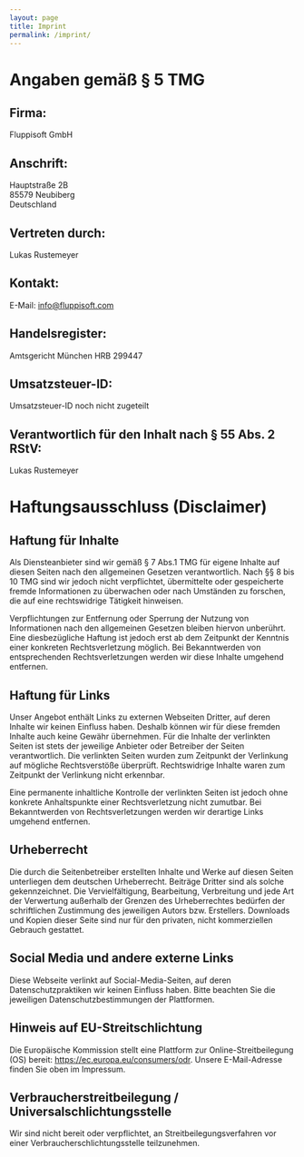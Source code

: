 ```yaml
---
layout: page
title: Imprint
permalink: /imprint/
---
```


# Angaben gemäß § 5 TMG

## Firma:
Fluppisoft GmbH

## Anschrift:
Hauptstraße 2B\
85579 Neubiberg\
Deutschland

## Vertreten durch:
Lukas Rustemeyer

## Kontakt:
E-Mail: info@fluppisoft.com

## Handelsregister:
Amtsgericht München HRB 299447

## Umsatzsteuer-ID:
Umsatzsteuer-ID noch nicht zugeteilt

## Verantwortlich für den Inhalt nach § 55 Abs. 2 RStV:
Lukas Rustemeyer

# Haftungsausschluss (Disclaimer)

## Haftung für Inhalte
Als Diensteanbieter sind wir gemäß § 7 Abs.1 TMG für eigene Inhalte auf diesen Seiten nach den allgemeinen Gesetzen verantwortlich. Nach §§ 8 bis 10 TMG sind wir jedoch nicht verpflichtet, übermittelte oder gespeicherte fremde Informationen zu überwachen oder nach Umständen zu forschen, die auf eine rechtswidrige Tätigkeit hinweisen.

Verpflichtungen zur Entfernung oder Sperrung der Nutzung von Informationen nach den allgemeinen Gesetzen bleiben hiervon unberührt. Eine diesbezügliche Haftung ist jedoch erst ab dem Zeitpunkt der Kenntnis einer konkreten Rechtsverletzung möglich. Bei Bekanntwerden von entsprechenden Rechtsverletzungen werden wir diese Inhalte umgehend entfernen.

## Haftung für Links
Unser Angebot enthält Links zu externen Webseiten Dritter, auf deren Inhalte wir keinen Einfluss haben. Deshalb können wir für diese fremden Inhalte auch keine Gewähr übernehmen. Für die Inhalte der verlinkten Seiten ist stets der jeweilige Anbieter oder Betreiber der Seiten verantwortlich. Die verlinkten Seiten wurden zum Zeitpunkt der Verlinkung auf mögliche Rechtsverstöße überprüft. Rechtswidrige Inhalte waren zum Zeitpunkt der Verlinkung nicht erkennbar.

Eine permanente inhaltliche Kontrolle der verlinkten Seiten ist jedoch ohne konkrete Anhaltspunkte einer Rechtsverletzung nicht zumutbar. Bei Bekanntwerden von Rechtsverletzungen werden wir derartige Links umgehend entfernen.

## Urheberrecht
Die durch die Seitenbetreiber erstellten Inhalte und Werke auf diesen Seiten unterliegen dem deutschen Urheberrecht. Beiträge Dritter sind als solche gekennzeichnet. Die Vervielfältigung, Bearbeitung, Verbreitung und jede Art der Verwertung außerhalb der Grenzen des Urheberrechtes bedürfen der schriftlichen Zustimmung des jeweiligen Autors bzw. Erstellers. Downloads und Kopien dieser Seite sind nur für den privaten, nicht kommerziellen Gebrauch gestattet.

## Social Media und andere externe Links
Diese Webseite verlinkt auf Social-Media-Seiten, auf deren Datenschutzpraktiken wir keinen Einfluss haben. Bitte beachten Sie die jeweiligen Datenschutzbestimmungen der Plattformen.

## Hinweis auf EU-Streitschlichtung
Die Europäische Kommission stellt eine Plattform zur Online-Streitbeilegung (OS) bereit: https://ec.europa.eu/consumers/odr. Unsere E-Mail-Adresse finden Sie oben im Impressum.

## Verbraucherstreitbeilegung / Universalschlichtungsstelle
Wir sind nicht bereit oder verpflichtet, an Streitbeilegungsverfahren vor einer Verbraucherschlichtungsstelle teilzunehmen.